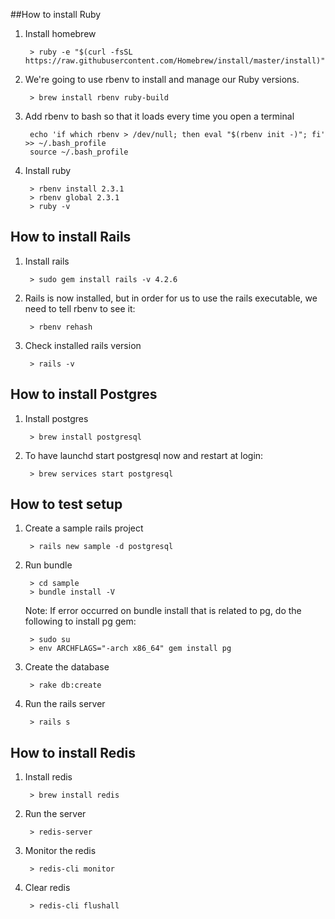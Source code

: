 
##How to install Ruby

1. Install homebrew

		> ruby -e "$(curl -fsSL https://raw.githubusercontent.com/Homebrew/install/master/install)"
		
2. We're going to use rbenv to install and manage our Ruby versions.

		> brew install rbenv ruby-build

3. Add rbenv to bash so that it loads every time you open a terminal

		echo 'if which rbenv > /dev/null; then eval "$(rbenv init -)"; fi' >> ~/.bash_profile
		source ~/.bash_profile

4. Install ruby

		> rbenv install 2.3.1
		> rbenv global 2.3.1
		> ruby -v

## How to install Rails

1. Install rails

		> sudo gem install rails -v 4.2.6
		
2. Rails is now installed, but in order for us to use the rails executable, we need to tell rbenv to see it:

		> rbenv rehash
		
3. Check installed rails version

		> rails -v

## How to install Postgres

1. Install postgres

		> brew install postgresql
		
2. To have launchd start postgresql now and restart at login:

		> brew services start postgresql

## How to test setup
1. Create a sample rails project

		> rails new sample -d postgresql
		
2. Run bundle

		> cd sample
		> bundle install -V
		
	Note: If error occurred on bundle install that is related to pg, do the following to install pg gem:

		> sudo su
		> env ARCHFLAGS="-arch x86_64" gem install pg
		
3. Create the database

		> rake db:create

4. Run the rails server

		> rails s
	
## How to install Redis
1. Install redis

		> brew install redis
		
2. Run the server

		> redis-server
		
3. Monitor the redis

		> redis-cli monitor
		
4. Clear redis

		> redis-cli flushall	
